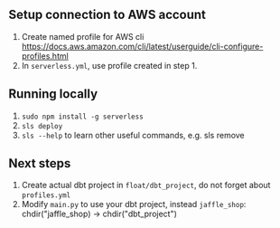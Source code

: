 ## Setup connection to AWS account
1. Create named profile for AWS cli https://docs.aws.amazon.com/cli/latest/userguide/cli-configure-profiles.html
2. In `serverless.yml`, use profile created in step 1.

## Running locally
1. `sudo npm install -g serverless`
2. `sls deploy`
3. `sls --help` to learn other useful commands, e.g. sls remove

## Next steps
1. Create actual dbt project in `float/dbt_project`, do not forget about `profiles.yml`
2. Modify `main.py` to use your dbt project, instead `jaffle_shop`: chdir("jaffle_shop) -> chdir("dbt_project")
